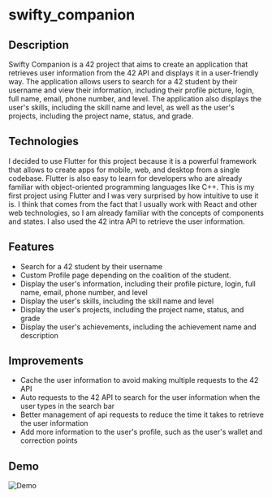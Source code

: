 # swifty_companion

## Description
Swifty Companion is a 42 project that aims to create an application that retrieves user information from the 42 API and displays it in a user-friendly way. The application allows users to search for a 42 student by their username and view their information, including their profile picture, login, full name, email, phone number, and level. The application also displays the user's skills, including the skill name and level, as well as the user's projects, including the project name, status, and grade.

## Technologies
I decided to use Flutter for this project because it is a powerful framework that allows to create apps for mobile, web, and desktop from a single codebase. Flutter is also easy to learn for developers who are already familiar with object-oriented programming languages like C++. This is my first project using Flutter and I was very surprised by how intuitive to use it is. I think that comes from the fact that I usually work with React and other web technologies, so I am already familiar with the concepts of components and states. I also used the 42 intra API to retrieve the user information.

## Features
- Search for a 42 student by their username
- Custom Profile page depending on the coalition of the student. 
- Display the user's information, including their profile picture, login, full name, email, phone number, and level
- Display the user's skills, including the skill name and level
- Display the user's projects, including the project name, status, and grade
- Display the user's achievements, including the achievement name and description

## Improvements
- Cache the user information to avoid making multiple requests to the 42 API
- Auto requests to the 42 API to search for the user information when the user types in the search bar
- Better management of api requests to reduce the time it takes to retrieve the user information
- Add more information to the user's profile, such as the user's wallet and correction points

## Demo 
![Demo](https://youtube.com/shorts/52hnNweMGpg)
